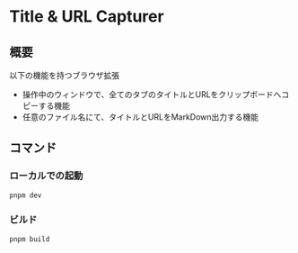 # Title & URL Capturer

## 概要
以下の機能を持つブラウザ拡張
- 操作中のウィンドウで、全てのタブのタイトルとURLをクリップボードへコピーする機能
- 任意のファイル名にて、タイトルとURLをMarkDown出力する機能

## コマンド

### ローカルでの起動

```bash
pnpm dev
```

### ビルド

```bash
pnpm build
```

